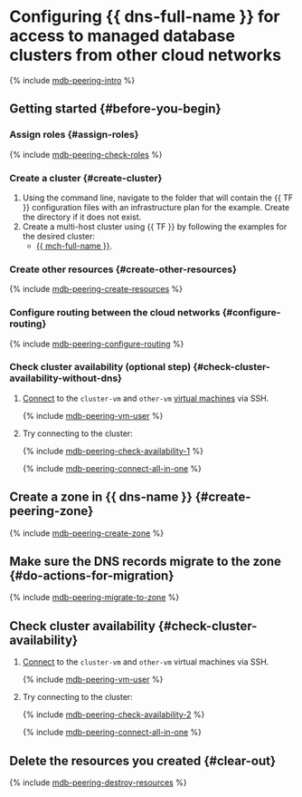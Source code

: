 # Configuring {{ dns-full-name }} for access to managed database clusters from other cloud networks


{% include [mdb-peering-intro](../_tutorials_includes/mdb-dns-peering/intro.md) %}

## Getting started {#before-you-begin}

### Assign roles {#assign-roles}

{% include [mdb-peering-check-roles](../_tutorials_includes/mdb-dns-peering/check-roles.md) %}

### Create a cluster {#create-cluster}

1. Using the command line, navigate to the folder that will contain the {{ TF }} configuration files with an infrastructure plan for the example. Create the directory if it does not exist.
1. Create a multi-host cluster using {{ TF }} by following the examples for the desired cluster:
    * [{{ mch-full-name }}](../../managed-clickhouse/operations/cluster-create.md#creating-a-multi-host-cluster).

### Create other resources {#create-other-resources}

{% include [mdb-peering-create-resources](../_tutorials_includes/mdb-dns-peering/create-resources.md) %}

### Configure routing between the cloud networks {#configure-routing}

{% include [mdb-peering-configure-routing](../_tutorials_includes/mdb-dns-peering/configure-routing.md) %}

### Check cluster availability (optional step) {#check-cluster-availability-without-dns}

1. [Connect](../../compute/operations/vm-connect/ssh.md#vm-connect) to the `cluster-vm` and `other-vm` [virtual machines](../../compute/concepts/vm.md) via SSH.

    {% include [mdb-peering-vm-user](../_tutorials_includes/mdb-dns-peering/vm-user-warning.md) %}

1. Try connecting to the cluster:

    {% include [mdb-peering-check-availability-1](../_tutorials_includes/mdb-dns-peering/check-availability-1.md) %}

    {% include [mdb-peering-connect-all-in-one](../_tutorials_includes/mdb-dns-peering/mdb-connect-all-in-one.md) %}

## Create a zone in {{ dns-name }} {#create-peering-zone}

{% include [mdb-peering-create-zone](../_tutorials_includes/mdb-dns-peering/create-zone.md) %}

## Make sure the DNS records migrate to the zone {#do-actions-for-migration}

{% include [mdb-peering-migrate-to-zone](../_tutorials_includes/mdb-dns-peering/migrate-to-zone.md) %}

## Check cluster availability {#check-cluster-availability}

1. [Connect](../../compute/operations/vm-connect/ssh.md#vm-connect) to the `cluster-vm` and `other-vm` virtual machines via SSH.

    {% include [mdb-peering-vm-user](../_tutorials_includes/mdb-dns-peering/vm-user-warning.md) %}

1. Try connecting to the cluster:

    {% include [mdb-peering-check-availability-2](../_tutorials_includes/mdb-dns-peering/check-availability-2.md) %}

    {% include [mdb-peering-connect-all-in-one](../_tutorials_includes/mdb-dns-peering/mdb-connect-all-in-one.md) %}

## Delete the resources you created {#clear-out}

{% include [mdb-peering-destroy-resources](../_tutorials_includes/mdb-dns-peering/destroy-resources.md) %}